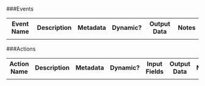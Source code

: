 ###Events
<table>
	<tr>
		<th>Event Name</th>
		<th>Description</th>
		<th>Metadata</th>
		<th>Dynamic?</th>
		<th>Output Data</th>
		<th>Notes</th>
	</tr>
	<tr>
		<td></td>
		<td></td>
		<td></td>
		<td></td>
		<td></td>
		<td></td>
	</tr>
</table>

###Actions
<table>
	<tr>
		<th>Action Name</th>
		<th>Description</th>
		<th>Metadata</th>
		<th>Dynamic?</th>
		<th>Input Fields</th>
		<th>Output Data</th>
		<th>Notes</th>
	</tr>
	<tr>
		<td></td>
		<td></td>
		<td></td>
		<td></td>
		<td></td>
		<td></td>
		<td></td>
	</tr>
</table>